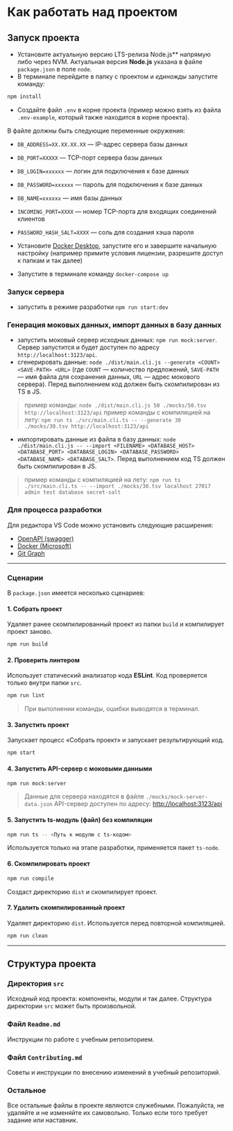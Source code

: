 # Как работать над проектом

## Запуск проекта

- Установите актуальную версию LTS-релиза Node.js** напрямую либо через NVM. Актуальная версия **Node.js** указана в файле `package.json` в поле `node`.
- В терминале перейдите в папку с проектом и _единожды_ запустите команду:

```bash
npm install
```

- Создайте файл `.env` в корне проекта (пример можно взять из файла `.env-example`, который также находится в корне проекта).

В файле должны быть следующие переменные окружения:

  - `DB_ADDRESS=XX.XX.XX.XX` — IP-адрес сервера базы данных
  - `DB_PORT=XXXXX` — TCP-порт сервера базы данных
  - `DB_LOGIN=xxxxxx` — логин для подключения к базе данных
  - `DB_PASSWORD=xxxxxx` — пароль для подключения к базе данных
  - `DB_NAME=xxxxxx` — имя базы данных
  - `INCOMING_PORT=XXXX` — номер TCP-порта для входящих соединений клиентов
  - `PASSWORD_HASH_SALT=XXXX` — соль для создания хэша пароля

- Установите [Docker Desktop](https://docs.docker.com/desktop/), запустите его и завершите начальную настройку (например примите условия лицензии, разрешите доступ к папкам и так далее)
- Запустите в терминале команду `docker-compose up`

### Запуск сервера

- запустить в режиме разработки `npm run start:dev`

### Генерация моковых данных, импорт данных в базу данных

- запустить моковый сервер исходных данных: `npm run mock:server`. Сервер запустится и будет доступен по адресу `http://localhost:3123/api`.
- сгенерировать данные: `node ./dist/main.cli.js --generate <COUNT> <SAVE-PATH> <URL>` (где `COUNT` — количество предложений, `SAVE-PATH` — имя файла для сохранения данных, `URL` — адрес мокового сервера). Перед выполнением код должен быть скомпилирован из TS в JS.
> пример команды: `node ./dist/main.cli.js 50 ./mocks/50.tsv http://localhost:3123/api`
> пример команды с компиляцией на лету: `npm run ts ./src/main.cli.ts -- --generate 30 ./mocks/30.tsv http://localhost:3123/api`

- импортировать данные из файла в базу данных: `node ./dist/main.cli.js -- --import <FILENAME> <DATABASE_HOST> <DATABASE_PORT> <DATABASE_LOGIN> <DATABASE_PASSWORD> <DATABASE_NAME> <DATABASE_SALT>`. Перед выполнением код TS должен быть скомпилирован в JS.
> пример команды с компиляцией на лету: `npm run ts ./src/main.cli.ts -- --import ./mocks/30.tsv localhost 27017 admin test database secret-salt`

### Для процесса разработки

Для редактора VS Code можно установить следующие расширения:

- [OpenAPI (swagger)](https://marketplace.visualstudio.com/items?itemName=42Crunch.vscode-openapi)
- [Docker (Microsoft)](https://github.com/microsoft/vscode-docker)
- [Git Graph](https://github.com/mhutchie/vscode-git-graph)

---

### Сценарии

В `package.json` имеется несколько сценариев:

#### 1. Собрать проект

Удаляет ранее скомпилированный проект из папки `build` и компилирует проект заново.

```bash
npm run build
```

#### 2. Проверить линтером

Использует статический анализатор кода **ESLint**. Код проверяется только внутри папки `src`.

```bash
npm run lint
```

> При выполнении команды, ошибки выводятся в терминал.


#### 3. Запустить проект
Запускает процесс «Собрать проект» и запускает результирующий код.

```bash
npm start
```

#### 4. Запустить API-сервер с моковыми данными

```bash
npm run mock:server
```

> Данные для сервера находятся в файле `./mocks/mock-server-data.json`
> API-сервер доступен по адресу: [http://localhost:3123/api](http://localhost:3123/api)

#### 5. Запустить ts-модуль (файл) без компиляции

```bash
npm run ts -- <Путь к модулю с ts-кодом>
```

Используется только на этапе разработки, применяется пакет `ts-node`.

#### 6. Скомпилировать проект

```bash
npm run compile
```

Создаст директорию `dist` и скомпилирует проект.

#### 7. Удалить скомпилированный проект

Удаляет директорию `dist`. Используется перед повторной компиляцией.

```bash
npm run clean
```

---

## Структура проекта

### Директория `src`

Исходный код проекта: компоненты, модули и так далее. Структура директории `src` может быть произвольной.

### Файл `Readme.md`

Инструкции по работе с учебным репозиторием.

### Файл `Contributing.md`

Советы и инструкции по внесению изменений в учебный репозиторий.

### Остальное

Все остальные файлы в проекте являются служебными. Пожалуйста, не удаляйте и не изменяйте их самовольно. Только если того требует задание или наставник.

